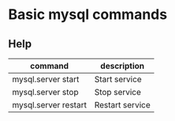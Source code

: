 # Basic mysql commands  

## Help
|command|description|
|-------|-----------|
|mysql.server start|Start service|
|mysql.server stop|Stop service|
|mysql.server restart|Restart service|
